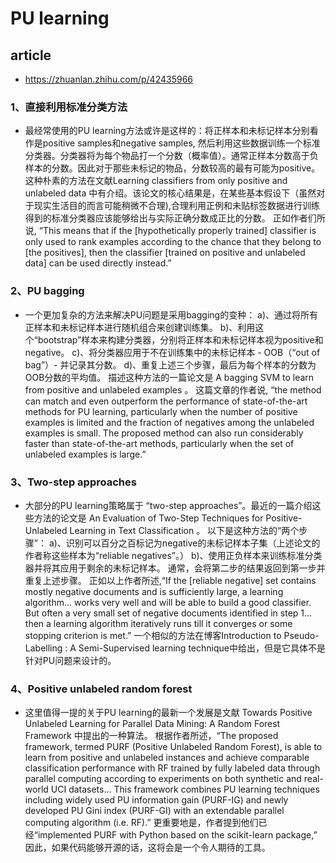 # PU learning 

## article 
- https://zhuanlan.zhihu.com/p/42435966

### 1、直接利用标准分类方法
- 最经常使用的PU learning方法或许是这样的：将正样本和未标记样本分别看作是positive samples和negative samples, 然后利用这些数据训练一个标准分类器。分类器将为每个物品打一个分数（概率值）。通常正样本分数高于负样本的分数。因此对于那些未标记的物品，分数较高的最有可能为positive。
这种朴素的方法在文献Learning classifiers from only positive and unlabeled data 中有介绍。该论文的核心结果是，在某些基本假设下（虽然对于现实生活目的而言可能稍微不合理),合理利用正例和未贴标签数据进行训练得到的标准分类器应该能够给出与实际正确分数成正比的分数。
正如作者们所说, “This means that if the [hypothetically properly trained] classifier is only used to rank examples according to the chance that they belong to [the positives], then the classifier [trained on positive and unlabeled data] can be used directly instead.”

### 2、PU bagging
- 一个更加复杂的方法来解决PU问题是采用bagging的变种：
a)、通过将所有正样本和未标记样本进行随机组合来创建训练集。
b)、利用这个“bootstrap”样本来构建分类器，分别将正样本和未标记样本视为positive和negative。
c)、将分类器应用于不在训练集中的未标记样本 - OOB（“out of bag”）- 并记录其分数。
d)、重复上述三个步骤，最后为每个样本的分数为OOB分数的平均值。
描述这种方法的一篇论文是 A bagging SVM to learn from positive and unlabeled examples 。 这篇文章的作者说, “the method can match and even outperform the performance of state-of-the-art methods for PU learning, particularly when the number of positive examples is limited and the fraction of negatives among the unlabeled examples is small. The proposed method can also run considerably faster than state-of-the-art methods, particularly when the set of unlabeled examples is large.”

### 3、Two-step approaches
- 大部分的PU learning策略属于 “two-step approaches”。最近的一篇介绍这些方法的论文是 An Evaluation of Two-Step Techniques for Positive-Unlabeled Learning in Text Classification 。
以下是这种方法的“两个步骤”：
a)、识别可以百分之百标记为negative的未标记样本子集（上述论文的作者称这些样本为“reliable negatives”。）
b)、使用正负样本来训练标准分类器并将其应用于剩余的未标记样本。
通常，会将第二步的结果返回到第一步并重复上述步骤。 正如以上作者所述,“If the [reliable negative] set contains mostly negative documents and is sufficiently large, a learning algorithm… works very well and will be able to build a good classifier. But often a very small set of negative documents identified in step 1… then a learning algorithm iteratively runs till it converges or some stopping criterion is met.”
一个相似的方法在博客Introduction to Pseudo-Labelling : A Semi-Supervised learning technique中给出，但是它具体不是针对PU问题来设计的。

### 4、Positive unlabeled random forest
- 这里值得一提的关于PU learning的最新一个发展是文献 Towards Positive Unlabeled Learning for Parallel Data Mining: A Random Forest Framework 中提出的一种算法。
根据作者所述，“The proposed framework, termed PURF (Positive Unlabeled Random Forest), is able to learn from positive and unlabeled instances and achieve comparable classification performance with RF trained by fully labeled data through parallel computing according to experiments on both synthetic and real-world UCI datasets… This framework combines PU learning techniques including widely used PU information gain (PURF-IG) and newly developed PU Gini index (PURF-GI) with an extendable parallel computing algorithm (i.e. RF).”
更重要地是，作者提到他们已经“implemented PURF with Python based on the scikit-learn package,” 因此，如果代码能够开源的话，这将会是一个令人期待的工具。